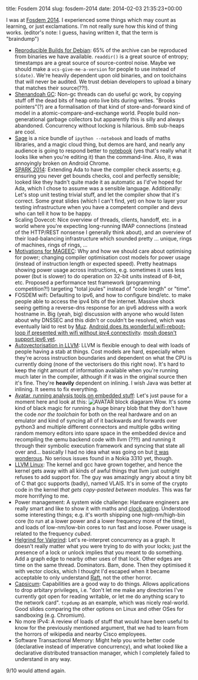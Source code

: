 title: Fosdem 2014
slug: fosdem-2014
date: 2014-02-03 21:35:23+00:00

I was at <a href="https://fosdem.org/2014/">Fosdem 2014</a>.  I experienced some things which may count as learning, or just exclamations.  I'm not really sure how this kind of thing works.  (editor's note: I guess, having written it, that the term is "braindump")

<ul>
	<li><a href="https://wiki.debian.org/ReproducibleBuilds">Reproducible Builds for Debian</a>: 65% of the archive can be reproduced from binaries we have available.  <code>readdir()</code> is a great source of entropy; timestamps are a great source of source-control noise.  Maybe we should make a <code>vcs-give-me-a-version</code> for people to use instead of <code>$(date)</code>.  We're heavily dependent upon old binaries, and on toolchains that will never be audited.  We trust debian developers to upload a binary that matches their source(??!).</li>
	<li><a href="http://rkennke.wordpress.com/2013/06/10/shenandoah-a-pauseless-gc-for-openjdk/">Shenandoah GC</a>: Non-gc threads can do useful gc work, by copying stuff off the dead bits of heap onto live bits during writes.  "Brooks pointers"(?) are a formalisation of that kind of store-and-forward kind of model in a atomic-compare-and-exchange world.  People build non-generational garbage collectors but apparently this is silly and always abandoned.  Concurrency without locking is hilarious.  8mb sub-heaps are cool.</li>
	<li><a href="http://www.sagemath.org/">Sage</a> is a nice bundle of <code>ipython --notebook</code> and loads of maths libraries, and a magic cloud thing, but demos are hard, and nearly any audience is going to respond better to <a href="http://nbviewer.ipython.org/github/jvns/talks/blob/master/pyconca2013/pistes-cyclables.ipynb">notebook</a> (yes that's really what it looks like when you're editing it) than the command-line.  Also, it was annoyingly broken on Android Chrome.</li>
	<li><a href="http://www.spark-2014.org/about">SPARK 2014</a>: Extending Ada to have the compiler check asserts; e.g. ensuring you never get bounds checks, cool and perfectly sensible; looked like they hadn't quite made it as automatic as I'd've hoped for Ada, which I chose to assume was a sensible language.  Additionally: Let's stop unit testing trivial stuff, and let the compiler show that it's correct.  Some great slides (which I can't find, yet) on how to layer your testing infrastructure when you have a competent compiler and devs who can tell it how to be happy.</li>
	<li>Scaling Dovecot: Nice overview of threads, clients, handoff, etc. in a world where you're expecting long-running IMAP connections (instead of the HTTP/REST nonsense I generally think about), and an overview of their load-balancing infrastructure which sounded pretty ... unique, rings of machines, rings of rings, ...</li>
	<li><a href="http://mageec.org/">Motivations for MAGEEC</a>: Why and how we should care about optimising for power; changing compiler optimisation cost models for power usage (instead of instruction length or expected speed).  Pretty heatmaps showing power usage across instructions, e.g. sometimes it uses less power (but is slower) to do operation on 32-bit units instead of 8-bit, etc.  Proposed a performance test framework (programming competition?!) targeting "total joules" instead of "code length" or "time".</li>
	<li>FOSDEM wifi: Defaulting to ipv6, and how to configure bind/etc. to make people able to access the ipv4 bits of the internet.  Massive shock seeing getting a reverse-dns response for an ipv6 address with a work hostname in.  Big (yeah, big) discussion with anyone who would listen about why DNSSEC and this didn't or couldn't be resolved, which was eventually laid to rest by <a href="http://blog.suriar.net/">Muz</a>.  <a href="https://code.google.com/p/android/issues/detail?id=32630" title="Android: Support connecting to IPv6-only wireless networks">Android does its wonderful wifi-reboot-loop if presented with wifi without ipv4 connectivity</a>.  <a href="https://github.com/keithw/mosh/issues/81">mosh doesn't support ipv6 yet</a>.</li>
	<li><a href="http://llvm.org/docs/Vectorizers.html">Autovectorisation in LLVM</a>: LLVM is flexible enough to deal with loads of people having a stab at things.  Cost models are hard, especially when they're across instruction boundaries and dependent on what the CPU is currently doing (none of the vectorisers do this right now).  It's hard to keep the right amount of information available when you're running much later in the compiler, although if it was in the original source then it's fine.  They're <strong>heavily</strong> dependent on inlining.  I wish Java was better at inlining.  It seems to fix everything.</li>
	<li><a href="http://s3.eurecom.fr/tools/avatar/">Avatar, running analysis tools on embedded stuff</a>:  Let's just pause for a moment here and look at this:
<img style="max-width: 100%" src="https://b.goeswhere.com/avatar_overview.png" alt="AVATAR block diagaram"/>
Wow.  It's some kind of black magic for running a huge binary blob that they don't have the code <em>nor the toolchain</em> for both on the real hardware and on an emulator and kind of syncing all of it backwards and forwards over python3 and multiple different connectors and multiple gdbs writing random memory editors into spare space in the embedded device and recompiling the qemu backend code with llvm (??!!) and running it through their symbolic execution framework and syncing that state all over and... basically I had no idea what was going on but <a href="https://lh3.ggpht.com/_D_Z-D2tzi14/TNeOOyIRPyI/AAAAAAAAEC8/o2knPYS4YSs/s1600/dogs21altalt.png">it was wonderous</a>.  No serious issues found in a Nokia 3310 yet, though.</li>
	<li><a href="http://llvm.linuxfoundation.org/">LLVM Linux</a>: The kernel and gcc have grown together, and hence the kernel gets away with all kinds of awful things that llvm just outright refuses to add support for.  The guy was amazingly angry about a tiny bit of C that gcc supports (badly), named VLAIS.  It's in some of the crypto code in the kernel <em>that gets copy-pasted between modules</em>.  This was far more horrifying to me.</li>
	<li>Power management: A system wide challenge: Hardware engineers are really smart and like to show it with maths and <a href="https://en.wikipedia.org/wiki/Clock_gating">clock gating</a>.  Understood some interesting things; e.g. it's worth shipping one high-nm/high-bin core (to run at a lower power and a lower frequency more of the time), and loads of low-nm/low-bin cores to run fast and loose.  Power usage is related to the frequency <em>cubed</em>.</li>
	<li><a href="http://valgrind.org/docs/manual/hg-manual.html">Helgrind for Valgrind</a>: Let's re-interpret concurrency as a graph.  It doesn't really matter what you were trying to do with your locks; just the presence of a lock or unlock implies that you meant to do something.  Add a graph edge to nearby other uses of that lock.  Other edges are time on the same thread.  Dominators.  Bam, done.  Then they optimised it with vector clocks, which I thought I'd escaped when it became acceptable to only understand <a href="http://thesecretlivesofdata.com/raft/">Raft</a>, not the other horror.</li>
	<li><a href="http://www.cl.cam.ac.uk/research/security/capsicum/">Capsicum</a>: Capabilities are a good way to do things.  Allows applications to drop arbitary privileges, i.e. "don't let me make any directories I've currently got open for reading writable, or let me do anything scary to the network card".  <code>tcpdump</code> as an example, which was nicely real-world.  Good slides comparing the other options on Linux and other OSes for sandboxing (e.g. Chromium).</li>
	<li>No more IPv4: A review of loads of stuff that would have been useful to know for the previously mentioned argument, that we had to learn from the horrors of wikipedia and nearby Cisco employees.</li>
	<li>Software Transactional Memory: Might help you write better code (declarative instead of imperative concurrency), and what looked like a declarative distributed transaction manager, which I completely failed to understand in any way.</li>
</ul>

9/10 would attend again.